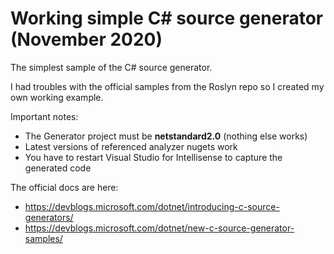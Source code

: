 # Working simple C# source generator (November 2020)
The simplest sample of the C# source generator.

I had troubles with the official samples from the Roslyn repo so I created my own working example.

Important notes:
- The Generator project must be **netstandard2.0** (nothing else works)
- Latest versions of referenced analyzer nugets work
- You have to restart Visual Studio for Intellisense to capture the generated code

The official docs are here:
- https://devblogs.microsoft.com/dotnet/introducing-c-source-generators/
- https://devblogs.microsoft.com/dotnet/new-c-source-generator-samples/
